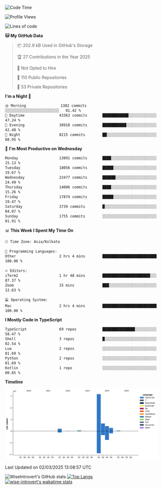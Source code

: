 <!--START_SECTION:waka-->
![Code Time](http://img.shields.io/badge/Code%20Time-2%2C230%20hrs%2013%20mins-blue)

![Profile Views](http://img.shields.io/badge/Profile%20Views-0-blue)

![Lines of code](https://img.shields.io/badge/From%20Hello%20World%20I%27ve%20Written-48.1%20million%20lines%20of%20code-blue)

**🐱 My GitHub Data** 

> 📦 202.9 kB Used in GitHub's Storage 
 > 
> 🏆 27 Contributions in the Year 2025
 > 
> 🚫 Not Opted to Hire
 > 
> 📜 110 Public Repositories 
 > 
> 🔑 53 Private Repositories 
 > 
**I'm a Night 🦉** 

```text
🌞 Morning                1302 commits        ░░░░░░░░░░░░░░░░░░░░░░░░░   01.42 % 
🌆 Daytime                43363 commits       ████████████░░░░░░░░░░░░░   47.24 % 
🌃 Evening                38918 commits       ███████████░░░░░░░░░░░░░░   42.40 % 
🌙 Night                  8215 commits        ██░░░░░░░░░░░░░░░░░░░░░░░   08.95 % 
```
📅 **I'm Most Productive on Wednesday** 

```text
Monday                   13891 commits       ████░░░░░░░░░░░░░░░░░░░░░   15.13 % 
Tuesday                  18056 commits       █████░░░░░░░░░░░░░░░░░░░░   19.67 % 
Wednesday                22477 commits       ██████░░░░░░░░░░░░░░░░░░░   24.49 % 
Thursday                 14006 commits       ████░░░░░░░░░░░░░░░░░░░░░   15.26 % 
Friday                   17874 commits       █████░░░░░░░░░░░░░░░░░░░░   19.47 % 
Saturday                 3739 commits        █░░░░░░░░░░░░░░░░░░░░░░░░   04.07 % 
Sunday                   1755 commits        ░░░░░░░░░░░░░░░░░░░░░░░░░   01.91 % 
```


📊 **This Week I Spent My Time On** 

```text
🕑︎ Time Zone: Asia/Kolkata

💬 Programming Languages: 
Other                    2 hrs 4 mins        █████████████████████████   100.00 % 

🔥 Editors: 
iTerm2                   1 hr 48 mins        ██████████████████████░░░   87.37 % 
Zoom                     15 mins             ███░░░░░░░░░░░░░░░░░░░░░░   12.63 % 

💻 Operating System: 
Mac                      2 hrs 4 mins        █████████████████████████   100.00 % 
```

**I Mostly Code in TypeScript** 

```text
TypeScript               69 repos            ███████████████░░░░░░░░░░   58.47 % 
Shell                    3 repos             █░░░░░░░░░░░░░░░░░░░░░░░░   02.54 % 
Lua                      2 repos             ░░░░░░░░░░░░░░░░░░░░░░░░░   01.69 % 
Python                   2 repos             ░░░░░░░░░░░░░░░░░░░░░░░░░   01.69 % 
Kotlin                   1 repo              ░░░░░░░░░░░░░░░░░░░░░░░░░   00.85 % 
```



**Timeline**

![Lines of Code chart](https://raw.githubusercontent.com/wise-introvert/wise-introvert/master/assets/bar_graph.png)


 Last Updated on 02/03/2025 13:08:57 UTC
<!--END_SECTION:waka-->

![WiseIntrovert's GitHub stats](https://github-readme-stats.vercel.app/api?username=wise-introvert&count_private=true&show_icons=true)
[![Top Langs](https://github-readme-stats.vercel.app/api/top-langs/?username=wise-introvert&langs_count=10)](https://github.com/anuraghazra/github-readme-stats)
[![wise-introvert's wakatime stats](https://github-readme-stats.vercel.app/api/wakatime?username=wiseintrovert)](https://github.com/anuraghazra/github-readme-stats)
